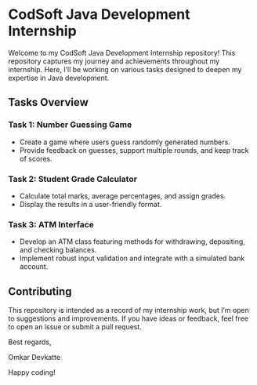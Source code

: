# CodSoft Java Development Internship

Welcome to my CodSoft Java Development Internship repository! This repository captures my journey and achievements throughout my internship. Here, I’ll be working on various tasks designed to deepen my expertise in Java development.

## Tasks Overview

### Task 1: Number Guessing Game
- Create a game where users guess randomly generated numbers.
- Provide feedback on guesses, support multiple rounds, and keep track of scores.

### Task 2: Student Grade Calculator
- Calculate total marks, average percentages, and assign grades.
- Display the results in a user-friendly format.

### Task 3: ATM Interface
- Develop an ATM class featuring methods for withdrawing, depositing, and checking balances.
- Implement robust input validation and integrate with a simulated bank account.


## Contributing
This repository is intended as a record of my internship work, but I’m open to suggestions and improvements. If you have ideas or feedback, feel free to open an issue or submit a pull request.

Best regards,

Omkar Devkatte

Happy coding!

